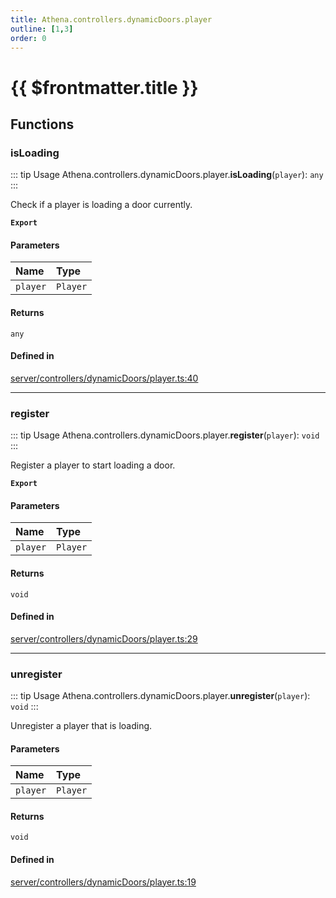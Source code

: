 ```yaml
---
title: Athena.controllers.dynamicDoors.player
outline: [1,3]
order: 0
---
```


# {{ $frontmatter.title }}


## Functions

### isLoading

::: tip Usage
Athena.controllers.dynamicDoors.player.**isLoading**(`player`): `any`
:::

Check if a player is loading a door currently.

**`Export`**

#### Parameters

| Name | Type |
| :------ | :------ |
| `player` | `Player` |

#### Returns

`any`

#### Defined in

[server/controllers/dynamicDoors/player.ts:40](https://github.com/Stuyk/altv-athena/blob/16c490d/src/core/server/controllers/dynamicDoors/player.ts#L40)

___

### register

::: tip Usage
Athena.controllers.dynamicDoors.player.**register**(`player`): `void`
:::

Register a player to start loading a door.

**`Export`**

#### Parameters

| Name | Type |
| :------ | :------ |
| `player` | `Player` |

#### Returns

`void`

#### Defined in

[server/controllers/dynamicDoors/player.ts:29](https://github.com/Stuyk/altv-athena/blob/16c490d/src/core/server/controllers/dynamicDoors/player.ts#L29)

___

### unregister

::: tip Usage
Athena.controllers.dynamicDoors.player.**unregister**(`player`): `void`
:::

Unregister a player that is loading.

#### Parameters

| Name | Type |
| :------ | :------ |
| `player` | `Player` |

#### Returns

`void`

#### Defined in

[server/controllers/dynamicDoors/player.ts:19](https://github.com/Stuyk/altv-athena/blob/16c490d/src/core/server/controllers/dynamicDoors/player.ts#L19)

